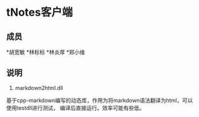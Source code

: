 tNotes客户端
=====

成员
-----
*胡宽敏
*林标标
*林炎厚
*郑小维

说明
-----

1. markdown2html.dll

  基于cpp-markdown编写的动态库，作用为将markdown语法翻译为html，可以使用testdll进行测试，
  编译后直接运行。效率可能有些低。



